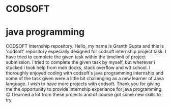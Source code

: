 # CODSOFT
# java programming
CODSOFT Internship repository.
Hello, my name is Granth Gupta and this is 'codsoft' repository especially designed for codsoft internship project task.
I have tried to complete the given task within the timelimit of project submission.
I tried to complete the given task by myself, but wherever i stucked i took help from mdn docks, stack overflow and w3 school.
I thoroughly enjoyed coding with codsoft's java programming internship and some of the task given were a little bit challenging as a new learner of Java language.
I wish to have more projects with codsoft.
Thank you for giving me the opportunity to provide internship experiance for java programming. 😊
I learned a lot from these projects and of course got some new skills to try.

